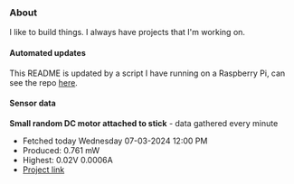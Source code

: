 ### About
I like to build things. I always have projects that I'm working on.

#### Automated updates
This README is updated by a script I have running on a Raspberry Pi, can see the repo [here](https://github.com/jdc-cunningham/raspi-git-repo-updater).

#### Sensor data


**Small random DC motor attached to stick** - data gathered every minute
- Fetched today Wednesday 07-03-2024 12:00 PM
- Produced: 0.761 mW
- Highest: 0.02V 0.0006A
- [Project link](https://github.com/jdc-cunningham/turbine-raspi)